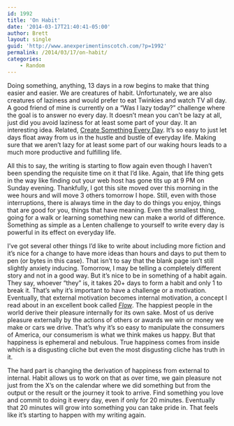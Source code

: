 ```yaml
---
id: 1992
title: 'On Habit'
date: '2014-03-17T21:40:41-05:00'
author: Brett
layout: single
guid: 'http://www.anexperimentinscotch.com/?p=1992'
permalink: /2014/03/17/on-habit/
categories:
    - Random
---
```


Doing something, anything, 13 days in a row begins to make that thing easier and easier. We are creatures of habit. Unfortunately, we are also creatures of laziness and would prefer to eat Twinkies and watch TV all day. A good friend of mine is currently on a “Was I lazy today?” challenge where the goal is to answer no every day. It doesn’t mean you can’t be lazy at all, just did you avoid laziness for at least some part of your day. It an interesting idea. Related, [Create Something Every Day](https://medium.com/thoughts-on-creativity/723d7e73b9bd). It’s so easy to just let days float away from us in the hustle and bustle of everyday life. Making sure that we aren’t lazy for at least some part of our waking hours leads to a much more productive and fulfilling life.

All this to say, the writing is starting to flow again even though I haven’t been spending the requisite time on it that I’d like. Again, that life thing gets in the way like finding out your web host has gone tits up at 9 PM on Sunday evening. Thankfully, I got this site moved over this morning in the wee hours and will move 3 others tomorrow I hope. Still, even with those interruptions, there is always time in the day to do things you enjoy, things that are good for you, things that have meaning. Even the smallest thing, going for a walk or learning something new can make a world of difference. Something as simple as a Lenten challenge to yourself to write every day is powerful in its effect on everyday life.

I’ve got several other things I’d like to write about including more fiction and it’s nice for a change to have more ideas than hours and days to put them to pen (or bytes in this case). That isn’t to say that the blank page isn’t still slightly anxiety inducing. Tomorrow, I may be telling a completely different story and not in a good way. But it’s nice to be in something of a habit again. They say, whoever “they” is, it takes 20+ days to form a habit and only 1 to break it. That’s why it’s important to have a challenge or a motivation. Eventually, that external motivation becomes internal motivation, a concept I read about in an excellent book called *[Flow](http://www.amazon.com/Flow-The-Psychology-Optimal-Experience/dp/0061339202/ref=sr_1_2?ie=UTF8&qid=1395113772&sr=8-2&keywords=flow)*. The happiest people in the world derive their pleasure internally for its own sake. Most of us derive pleasure externally by the actions of others or awards we win or money we make or cars we drive. That’s why it’s so easy to manipulate the consumers of America, our consumerism is what we think makes us happy. But that happiness is ephemeral and nebulous. True happiness comes from inside which is a disgusting cliche but even the most disgusting cliche has truth in it.

The hard part is changing the derivation of happiness from external to internal. Habit allows us to work on that as over time, we gain pleasure not just from the X’s on the calendar where we did something but from the output or the result or the journey it took to arrive. Find something you love and commit to doing it every day, even if only for 20 minutes. Eventually that 20 minutes will grow into something you can take pride in. That feels like it’s starting to happen with my writing again.